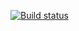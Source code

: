 [![Build status](https://ci.appveyor.com/api/projects/status/33yxx8kd6gkm9dl8?svg=true)](https://ci.appveyor.com/project/EvoArs/autotesting-03-01)
